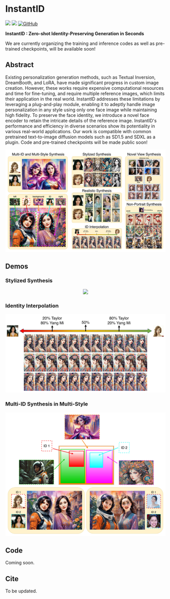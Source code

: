 # InstantID
<a href='https://instantid.github.io/'><img src='https://img.shields.io/badge/Project-Page-green'></a> 
<a href='https://instantid.github.io/'><img src='https://img.shields.io/badge/Technique-Report-red'></a> 
[![GitHub](https://img.shields.io/github/stars/InstantID/InstantID?style=social)](https://github.com/InstantID/InstantID)

**InstantID : Zero-shot Identity-Preserving Generation in Seconds**

We are currently organizing the training and inference codes as well as pre-trained checkpoints, will be available soon!

## Abstract

Existing personalization generation methods, such as Textual Inversion, DreamBooth, and LoRA, have made significant progress in custom image creation. However, these works require expensive computational resources and time for fine-tuning, and require multiple reference images, which limits their application in the real world. InstantID addresses these limitations by leveraging a plug-and-play module, enabling it to adeptly handle image personalization in any style using only one face image while maintaining high fidelity. To preserve the face identity, we introduce a novel face encoder to retain the intricate details of the reference image. InstantID's performance and efficiency in diverse scenarios show its potentiality in various real-world applications. Our work is compatible with common pretrained text-to-image diffusion models such as SD1.5 and SDXL as a plugin. Code and pre-trained checkpoints will be made public soon!

<img src='assets/teaser.png'>

## Demos

### Stylized Synthesis

<p align="center">
  <img src="assets/fig1.png">
</p>

### Identity Interpolation

<p align="center">
  <img src="assets/fig2.png">
</p>

### Multi-ID Synthesis in Multi-Style

<p align="center">
  <img src="assets/fig3.png">
</p>

## Code

Coming soon.

## Cite

To be updated.
